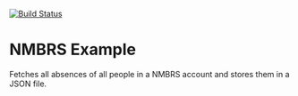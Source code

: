 [![Build Status](https://img.shields.io/azure-devops/build/MatthiasKunnen/nmbrs-example/MatthiasKunnen.nmbrs-example.svg?logo=azure-pipelines&style=for-the-badge)
](https://dev.azure.com/MatthiasKunnen/NMBRS-Example/_build)

NMBRS Example
=================

Fetches all absences of all people in a NMBRS account and stores them in a JSON file.
